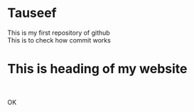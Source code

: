 # Tauseef
This is my first repository of github
<br>
This is to check how commit works
<br>

<h1>This is heading of my website</h1>

<br>

OK
